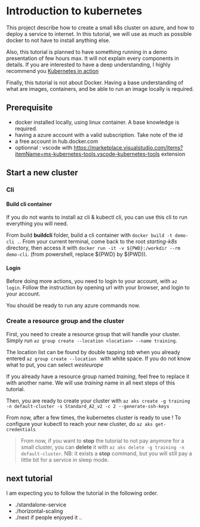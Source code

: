 # Introduction to kubernetes

This project describe how to create a small k8s cluster on azure, and how to deploy a service to internet.
In this tutorial, we will use as much as possible docker to not have to install anything else.

Also, this tutorial is planned to have something running in a demo presentation of few hours max. It will not explain every components in details. If you are interested to have a deep understanding, I highly recommend you [Kubernetes in action](https://www.manning.com/books/kubernetes-in-action)

Finally, this tutorial is not about Docker. Having a base understanding of what are images, containers, and be able to run an image locally is required.

## Prerequisite

* docker installed locally, using linux container. A base knowledge is required.
* having a azure account with a valid subscription. Take note of the id
* a free account in hub.docker.com
* optionnal : vscode with https://marketplace.visualstudio.com/items?itemName=ms-kubernetes-tools.vscode-kubernetes-tools extension

## Start a new cluster

### Cli

#### Build cli container

If you do not wants to install az cli & kubectl cli, you can use this cli to run everything you will need.

From build **buildcli** folder, build a cli container with `docker build -t demo-cli .`. From your current terminal, come back to the root *starting-k8s* directory, then access it with `docker run -it -v ${PWD}:/workdir --rm demo-cli`. (from powershell, replace ${PWD} by $(PWD)).

#### Login

Before doing more actions, you need to login to your account, with `az login`. Follow the instruction by opening url with your browser, and login to your account.

You should be ready to run any azure commands now.

### Create a resource group and the cluster

First, you need to create a resource group that will handle your cluster. Simply run `az group create --location <location> --name training`.

The location list can be found by double tapping *tab* when you already entered `az group create --location ` with white space. If you do not know what to put, you can select *westeurope*

If you already have a resource group named *training*, feel free to replace it with another name. We will use *training* name in all next steps of this tutorial.

Then, you are ready to create your cluster with `az aks create -g training -n default-cluster -s Standard_A2_v2 -c 2 --generate-ssh-keys`

From now, after a few times, the kubernetes cluster is ready to use ! To configure your kubectl to reach your new cluster, do `az aks get-credentials`

> From now, if you want to **stop** the tutorial to not pay anymore for a small cluster, you can **delete** it with `az aks delete -g training -n default-cluster`. NB: it exists a **stop** command, but you will still pay a little bit for a service in sleep mode.

## next tutorial

I am expecting you to follow the tutorial in the following order.

* ./standalone-service
* ./horizontal-scaling
* ./next if people enjoyed it ..
